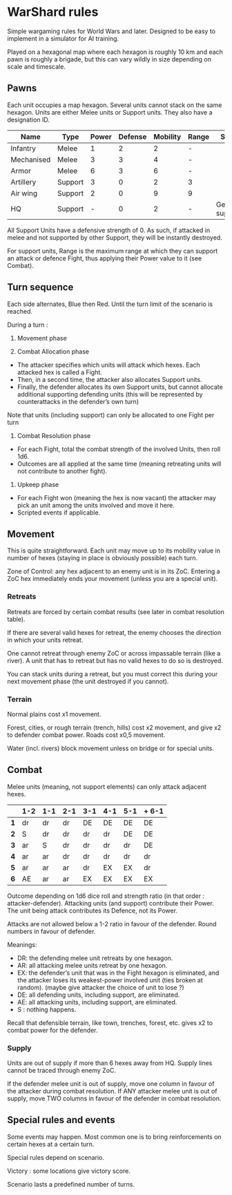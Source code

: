 # WarShard rules

Simple wargaming rules for World Wars and later.
Designed to be easy to implement in a simulator for AI training.


Played on a hexagonal map where each hexagon is roughly 10 km and each pawn is roughly a brigade, but this can vary wildly in size depending on scale and timescale.

## Pawns

Each unit occupies a map hexagon. Several units cannot stack on the same hexagon.
Units are either Melee units or Support units.
They also have a designation ID.


| **Name**   | **Type** | **Power** | **Defense** | **Mobility** | **Range** | **Special**      |
|------------|----------|-----------|-------------|--------------|-----------|------------------|
| Infantry   | Melee    | 1         | 2           | 2            | -         |                  |
| Mechanised | Melee    | 3         | 3           | 4            | -         |                  |
| Armor      | Melee    | 6         | 3           | 6            | -         |                  |
| Artillery  | Support  | 3         | 0           | 2            | 3         |                  |
| Air wing   | Support  | 2         | 0           | 9            | 9         |                  |
| HQ         | Support  | -         | 0           | 2            | -         | Generates supply |

All Support Units have a defensive strength of 0. As such, if attacked in melee and not supported by other Support, they will be instantly destroyed.

For support units, Range is the maximum range at which they can support an attack or defence Fight, thus applying their Power value to it (see Combat).

## Turn sequence

Each side alternates, Blue then Red. Until the turn limit of the scenario is reached.

During a turn :
1) Movement phase

2) Combat Allocation phase

- The attacker specifies which units will attack which hexes. Each attacked hex is called a Fight.
- Then, in a second time, the attacker also allocates Support units.
- Finally, the defender allocates its own Support units, but cannot allocate additional supporting defending units (this will be represented by counterattacks in the defender’s own turn)

Note that units (including support) can only be allocated to one Fight per turn

1) Combat Resolution phase
- For each Fight, total the combat strength of the involved Units, then roll 1d6.
- Outcomes are all applied at the same time (meaning retreating units will not contribute to another fight).

1) Upkeep phase
- For each Fight won (meaning the hex is now vacant) the attacker may pick an unit among the units involved and move it here.
- Scripted events if applicable.

## Movement

This is quite straightforward. Each unit may move up to its mobility value in number of hexes (staying in place is obviously possible) each turn.

Zone of Control: any hex adjacent to an enemy unit is in its ZoC. Entering a ZoC hex immediately ends your movement (unless you are a special unit).

### Retreats

Retreats are forced by certain combat results (see later in combat resolution table).

If there are several valid hexes for retreat, the enemy chooses the direction in which your units retreat.

One cannot retreat through enemy ZoC or across impassable terrain (like a river). A unit that has to retreat but has no valid hexes to do so is destroyed.

You can stack units during a retreat, but you must correct this during your next movement phase (the unit destroyed if you cannot).


### Terrain

Normal plains cost x1 movement.

Forest, cities, or rough terrain (trench, hills) cost x2 movement, and give x2 to defender combat power.
Roads cost x0,5 movement.

Water (incl. rivers) block movement unless on bridge or for special units.


## Combat

Melee units (meaning, not support elements) can only attack adjacent hexes.

|       | **1-2** | **1-1** | **2-1** | **3-1** | **4-1** | **5-1** | **+ 6-1** |
|-------|---------|---------|---------|---------|---------|---------|-----------|
| **1** | dr      | dr      | dr      | DE      | DE      | DE      | DE        |
| **2** | S       | dr      | dr      | dr      | dr      | DE      | DE        |
| **3** | ar      | S       | dr      | dr      | dr      | dr      | DE        |
| **4** | ar      | ar      | dr      | dr      | dr      | dr      | dr        |
| **5** | ar      | ar      | ar      | dr      | EX      | EX      | dr        |
| **6** | AE      | ar      | ar      | EX      | EX      | EX      | EX        |

Outcome depending on 1d6 dice roll and strength ratio (in that order : attacker-defender). Attacking units (and support) contribute their Power. The unit being attack contributes its Defence, not its Power.

Attacks are not allowed below a 1-2 ratio in favour of the defender. Round numbers in favour of defender.

Meanings:
- DR: the defending melee unit retreats by one hexagon.
- AR: all attacking melee units retreat by one hexagon.
- EX: the defender’s unit that was in the Fight hexagon is eliminated, and the attacker loses its weakest-power involved unit (ties broken at random). (maybe give attacker the choice of unit to lose ?)
- DE: all defending units, including support, are eliminated.
- AE: all attacking units, including support, are eliminated.
- S : nothing happens.

Recall that defensible terrain, like town, trenches, forest, etc. gives x2 to combat power for the defender.

### Supply

Units are out of supply if more than 6 hexes away from HQ. Supply lines cannot be traced through enemy ZoC.

If the defender melee unit is out of supply, move one column in favour of the attacker during combat resolution. If ANY attacker melee unit is out of supply, move TWO columns in favour of the defender in combat resolution.

## Special rules and events

Some events may happen. Most common one is to bring reinforcements on certain hexes at a certain turn.

Special rules depend on scenario.

Victory : some locations give victory score.

Scenario lasts a predefined number of turns.
